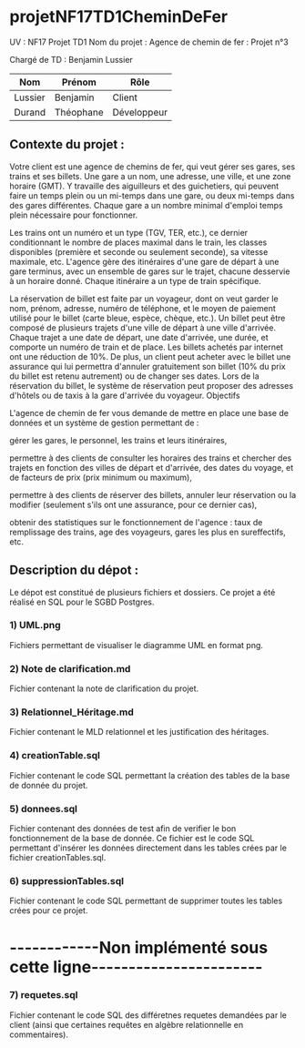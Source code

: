 # projetNF17TD1CheminDeFer

UV : NF17
Projet TD1
Nom du projet : Agence de chemin de fer : Projet n°3

Chargé de TD : Benjamin Lussier

| Nom | Prénom | Rôle |
| ------ | ------ | ------ |
| Lussier | Benjamin | Client |
| Durand | Théophane | Développeur|

## Contexte du projet :

Votre client est une agence de chemins de fer, qui veut gérer ses gares, ses trains et ses billets. Une gare a un nom, une adresse, une ville, et une zone horaire (GMT). Y travaille des aiguilleurs et des guichetiers, qui peuvent faire un temps plein ou un mi-temps dans une gare, ou deux mi-temps dans des gares différentes. Chaque gare a un nombre minimal d'emploi temps plein nécessaire pour fonctionner.

Les trains ont un numéro et un type (TGV, TER, etc.), ce dernier conditionnant le nombre de places maximal dans le train, les classes disponibles (première et seconde ou seulement seconde), sa vitesse maximale, etc. L'agence gère des itinéraires d'une gare de départ à une gare terminus, avec un ensemble de gares sur le trajet, chacune desservie à un horaire donné. Chaque itinéraire a un type de train spécifique.

La réservation de billet est faite par un voyageur, dont on veut garder le nom, prénom, adresse, numéro de téléphone, et le moyen de paiement utilisé pour le billet (carte bleue, espèce, chèque, etc.). Un billet peut être composé de plusieurs trajets d'une ville de départ à une ville d'arrivée. Chaque trajet a une date de départ, une date d'arrivée, une durée, et comporte un numéro de train et de place. Les billets achetés par internet ont une réduction de 10%. De plus, un client peut acheter avec le billet une assurance qui lui permettra d'annuler gratuitement son billet (10% du prix du billet est retenu autrement) ou de changer ses dates. Lors de la réservation du billet, le système de réservation peut proposer des adresses d'hôtels ou de taxis à la gare d'arrivée du voyageur.
Objectifs

L'agence de chemin de fer vous demande de mettre en place une base de données et un système de gestion permettant de :

gérer les gares, le personnel, les trains et leurs itinéraires,

permettre à des clients de consulter les horaires des trains et chercher des trajets en fonction des villes de départ et d'arrivée, des dates du voyage, et de facteurs de prix (prix minimum ou maximum),

permettre à des clients de réserver des billets, annuler leur réservation ou la modifier (seulement s'ils ont une assurance, pour ce dernier cas),

obtenir des statistiques sur le fonctionnement de l'agence : taux de remplissage des trains, age des voyageurs, gares les plus en sureffectifs, etc.


## Description du dépot :
Le dépot est constitué de plusieurs fichiers et dossiers.
Ce projet a été réalisé en SQL pour le SGBD Postgres.

### 1) UML.png

Fichiers permettant de visualiser le diagramme UML en format png.

### 2) Note de clarification.md

Fichier contenant la note de clarification du projet.

### 3) Relationnel_Héritage.md

Fichier contenant le MLD relationnel et les justification des héritages.


### 4) creationTable.sql

Fichier contenant le code SQL permettant la création des tables de la base de donnée du projet.

### 5) donnees.sql

Fichier contenant des données de test afin de verifier le bon fonctionnement de la base de donnée.
Ce fichier est le code SQL permettant d'insérer les données directement dans les tables crées par le fichier creationTables.sql.

### 6) suppressionTables.sql

Fichier contenant le code SQL permettant de supprimer toutes les tables crées pour ce projet.

# ------------Non implémenté sous cette ligne-----------------------

### 7) requetes.sql

Fichier contenant le code SQL des différetnes requetes demandées par le client (ainsi que certaines requêtes en algèbre relationnelle en commentaires).


